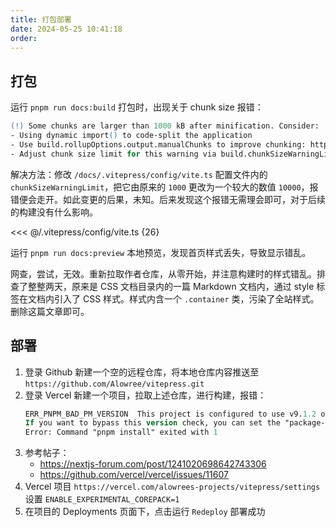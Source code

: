 ```yaml
---
title: 打包部署
date: 2024-05-25 10:41:18
order:
---
```


## 打包

运行 `pnpm run docs:build` 打包时，出现关于 chunk size 报错：

```ps
(!) Some chunks are larger than 1000 kB after minification. Consider:
- Using dynamic import() to code-split the application
- Use build.rollupOptions.output.manualChunks to improve chunking: https://rollupjs.org/configuration-options/#output-manualchunks
- Adjust chunk size limit for this warning via build.chunkSizeWarningLimit.
```

解决方法：修改 `/docs/.vitepress/config/vite.ts` 配置文件内的 `chunkSizeWarningLimit`，把它由原来的 `1000` 更改为一个较大的数值 `10000`，报错便会走开。如此变更的后果，未知。后来发现这个报错无需理会即可，对于后续的构建没有什么影响。

<<< @/.vitepress/config/vite.ts {26}

运行 `pnpm run docs:preview` 本地预览，发现首页样式丢失，导致显示错乱。

网查，尝试，无效。重新拉取作者仓库，从零开始，并注意构建时的样式错乱。排查了整整两天，原来是 CSS 文档目录内的一篇 Markdown 文档内，通过 style 标签在文档内引入了 CSS 样式。样式内含一个 `.container` 类，污染了全站样式。删除这篇文章即可。

## 部署

1. 登录 Github 新建一个空的远程仓库，将本地仓库内容推送至 `https://github.com/Alowree/vitepress.git`
2. 登录 Vercel 新建一个项目，拉取上述仓库，进行构建，报错：
   ```ps
   ERR_PNPM_BAD_PM_VERSION  This project is configured to use v9.1.2 of pnpm. Your current pnpm is v9.0.4
   If you want to bypass this version check, you can set the "package-manager-strict" configuration to "false" or set the "COREPACK_ENABLE_STRICT" environment variable to "0"
   Error: Command "pnpm install" exited with 1
   ```
3. 参考帖子：
   - <https://nextjs-forum.com/post/1241020698642743306>
   - <https://github.com/vercel/vercel/issues/11607>
4. Vercel 项目 `https://vercel.com/alowrees-projects/vitepress/settings` 设置 `ENABLE_EXPERIMENTAL_COREPACK=1`
5. 在项目的 Deployments 页面下，点击运行 `Redeploy` 部署成功
